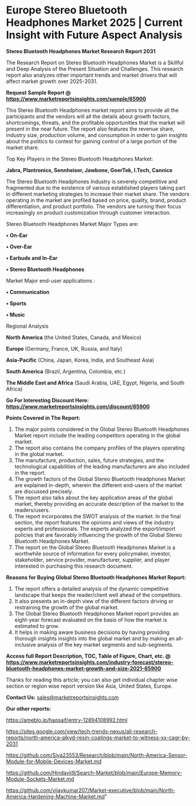 # Europe Stereo Bluetooth Headphones Market 2025 | Current Insight with Future Aspect Analysis

<strong>Stereo Bluetooth Headphones Market Research Report 2031</strong>

The Research Report on Stereo Bluetooth Headphones Market is a Skillful and Deep Analysis of the Present Situation and Challenges. This research report also analyzes other important trends and market drivers that will affect market growth over 2025-2031.

<strong>Request Sample Report @ <a href=https://www.marketreportsinsights.com/sample/65900>https://www.marketreportsinsights.com/sample/65900</a></strong>

This Stereo Bluetooth Headphones market report aims to provide all the participants and the vendors will all the details about growth factors, shortcomings, threats, and the profitable opportunities that the market will present in the near future. The report also features the revenue share, industry size, production volume, and consumption in order to gain insights about the politics to contest for gaining control of a large portion of the market share.

Top Key Players in the Stereo Bluetooth Headphones Market:

<strong>Jabra, Plantronics, Sennheiser, Jawbone, GoerTek, I.Tech, Cannice</strong>

The Stereo Bluetooth Headphones Industry is severely competitive and fragmented due to the existence of various established players taking part in different marketing strategies to increase their market share. The vendors operating in the market are profiled based on price, quality, brand, product differentiation, and product portfolio. The vendors are turning their focus increasingly on product customization through customer interaction.

Stereo Bluetooth Headphones Market Major Types are:

<strong>• On-Ear

• Over-Ear

• Earbuds and In-Ear

• Stereo Bluetooth Headphones</strong>

Market Major end-user applications :

<strong>• Communication

• Sports

• Music</strong>

Regional Analysis

</u><strong><b>North America</b></strong> (the United States, Canada, and Mexico)

<strong><b>Europe </b></strong>(Germany, France, UK, Russia, and Italy)

<strong><b>Asia-Pacific</b></strong> (China, Japan, Korea, India, and Southeast Asia)

<strong><b>South America</b></strong> (Brazil, Argentina, Colombia, etc.)

<strong><b>The Middle East and Africa</b></strong> (Saudi Arabia, UAE, Egypt, Nigeria, and South Africa)

<strong>Go For Interesting Discount Here: <a href=https://www.marketreportsinsights.com/discount/65900>https://www.marketreportsinsights.com/discount/65900</a></strong>

<strong>Points Covered in The Report:</strong>
<ol>
  <li>The major points considered in the Global Stereo Bluetooth Headphones Market report include the leading competitors operating in the global market.</li>
  <li>The report also contains the company profiles of the players operating in the global market.</li>
  <li>The manufacture, production, sales, future strategies, and the technological capabilities of the leading manufacturers are also included in the report.</li>
  <li>The growth factors of the Global Stereo Bluetooth Headphones Market are explained in-depth, wherein the different end-users of the market are discussed precisely.</li>
  <li>The report also talks about the key application areas of the global market, thereby providing an accurate description of the market to the readers/users.</li>
  <li>The report incorporates the SWOT analysis of the market. In the final section, the report features the opinions and views of the industry experts and professionals. The experts analyzed the export/import policies that are favorably influencing the growth of the Global Stereo Bluetooth Headphones Market.</li>
  <li>The report on the Global Stereo Bluetooth Headphones Market is a worthwhile source of information for every policymaker, investor, stakeholder, service provider, manufacturer, supplier, and player interested in purchasing this research document.</li>
</ol>
<strong>Reasons for Buying Global Stereo Bluetooth Headphones Market Report:</strong>

<ol>
  <li>The report offers a detailed analysis of the dynamic competitive landscape that keeps the reader/client well ahead of the competitors.</li>
  <li>It also presents an in-depth view of the different factors driving or restraining the growth of the global market.</li>
  <li>The Global Stereo Bluetooth Headphones Market report provides an eight-year forecast evaluated on the basis of how the market is estimated to grow.</li>
  <li>It helps in making aware business decisions by having providing thorough insights insights into the global market and by making an all-inclusive analysis of the key market segments and sub-segments.</li>
</ol>
<strong>Access full Report Description, TOC, Table of Figure, Chart, etc. @ <a href=https://www.marketreportsinsights.com/industry-forecast/stereo-bluetooth-headphones-market-growth-and-size-2021-65900>https://www.marketreportsinsights.com/industry-forecast/stereo-bluetooth-headphones-market-growth-and-size-2021-65900</a></strong>


Thanks for reading this article; you can also get individual chapter wise section or region wise report version like Asia, United States, Europe.

<strong>Contact Us:</strong>
sales@marketreportsinsights.com

<strong>Our other reports:</strong>

<a href=https://ameblo.jp/haqsaif/entry-12894108992.html>https://ameblo.jp/haqsaif/entry-12894108992.html</a>

<a href=https://sites.google.com/view/tech-trends-nexus/all-research-reports/north-america-alkyd-resin-coatings-market-to-witness-xx-cagr-by-2031>https://sites.google.com/view/tech-trends-nexus/all-research-reports/north-america-alkyd-resin-coatings-market-to-witness-xx-cagr-by-2031</a>

<a href=https://github.com/Siya23553/Research/blob/main/North-America-Sensor-Module-for-Mobile-Devices-Market.md>https://github.com/Siya23553/Research/blob/main/North-America-Sensor-Module-for-Mobile-Devices-Market.md</a>

<a href=https://github.com/Hindavii9/Search-Market/blob/main/Europe-Memory-Module-Sockets-Market.md>https://github.com/Hindavii9/Search-Market/blob/main/Europe-Memory-Module-Sockets-Market.md</a>

<a href=https://github.com/vijaykumar207/Market-executive/blob/main/North-America-Hardening-Machine-Market.md>https://github.com/vijaykumar207/Market-executive/blob/main/North-America-Hardening-Machine-Market.md</a>"
